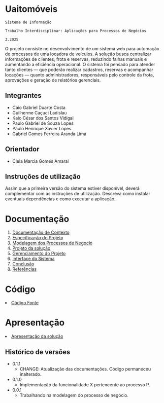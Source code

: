 # Uaitomóveis

`Sistema de Informação`

`Trabalho Interdisciplinar: Aplicações para Processos de Negócios`

`2.2025`

O projeto consiste no desenvolvimento de um sistema web para automação de processos de uma locadora de veículos. A solução busca centralizar informações de clientes, frota e reservas, reduzindo falhas manuais e aumentando a eficiência operacional. O sistema foi pensado para atender tanto clientes — que poderão realizar cadastros, reservas e acompanhar locações — quanto administradores, responsáveis pelo controle da frota, aprovações e geração de relatórios gerenciais.

## Integrantes

* Caio Gabriel Duarte Costa
* Guilherme Caçuci Ladislau
* Kaio César dos Santos Vidigal
* Paulo Gabriel de Souza Lopes 
* Paulo Henrique Xavier Lopes
* Gabriel Gomes Ferreira Aranda Lima

## Orientador

* Cleia Marcia Gomes Amaral

## Instruções de utilização

Assim que a primeira versão do sistema estiver disponível, deverá complementar com as instruções de utilização. Descreva como instalar eventuais dependências e como executar a aplicação.

# Documentação

<ol>
<li><a href="docs/1-Contexto.md"> Documentação de Contexto</a></li>
<li><a href="docs/2-Especificação.md"> Especificação do Projeto</a></li>
<li><a href="docs/3-Modelagem-Processos-Negócio.md"> Modelagem dos Processos de Negocio</a></li>
<li><a href="docs/4-Projeto-Solucao.md"> Projeto da solução</a></li>
<li><a href="docs/5-Planejamento-Projeto.md"> Gerenciamento do Projeto</a></li>
<li><a href="docs/6-Interface-Sistema.md"> Interface do Sistema</a></li>
<li><a href="docs/7-Conclusão.md"> Conclusão</a></li>
<li><a href="docs/8-Referências.md"> Referências</a></li>
</ol>

# Código

<li><a href="src/README.md"> Código Fonte</a></li>

# Apresentação

<li><a href="presentation/README.md"> Apresentação da solução</a></li>


## Histórico de versões

* 0.1.1
    * CHANGE: Atualização das documentações. Código permaneceu inalterado.
* 0.1.0
    * Implementação da funcionalidade X pertencente ao processo P.
* 0.0.1
    * Trabalhando na modelagem do processo de negócio.

